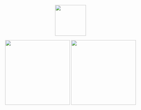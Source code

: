 <p align=center>
  <img height=100 src="https://github.com/enfyna/enfyna/assets/91965312/4ca2d083-48e7-43a2-8ea7-5086731011fa" />
</p>
<p align=middle>
    <img height=210 src="https://github-readme-stats.vercel.app/api?username=enfyna&show_icons=true&theme=shadow_red"/>
    <img height=210 src="https://github-readme-stats.vercel.app/api/top-langs/?username=enfyna&layout=compact&langs_count=10&size_weight=0.5&count_weight=0.5&theme=shadow_red"/>
</p>
